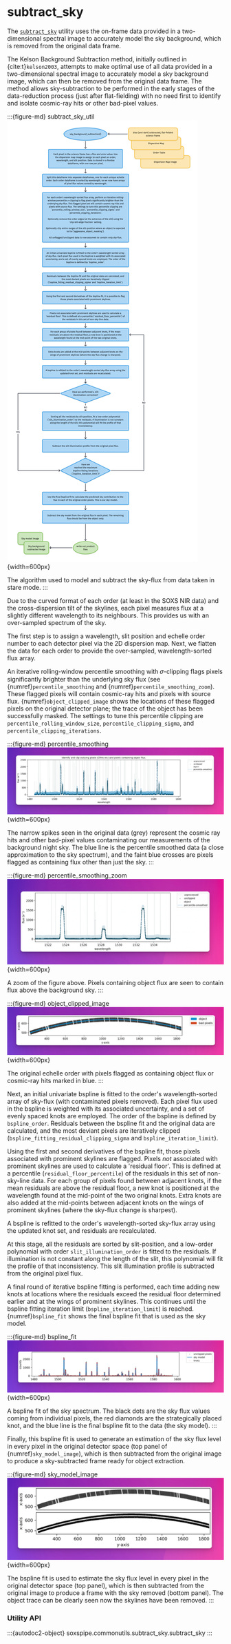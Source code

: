 # subtract_sky

The [`subtract_sky`](#soxspipe.commonutils.subtract_sky) utility uses the on-frame data provided in a two-dimensional spectral image to accurately model the sky background, which is removed from the original data frame.

The Kelson Background Subtraction method, initially outlined in {cite:t}`kelson2003`, attempts to make optimal use of all data provided in a two-dimensional spectral image to accurately model a sky background image, which can then be removed from the original data frame. The method allows sky-subtraction to be performed in the early stages of the data-reduction process (just after flat-fielding) with no need first to identify and isolate cosmic-ray hits or other bad-pixel values.

:::{figure-md} subtract_sky_util
![](sky_background_subraction.png){width=600px}

The algorithm used to model and subtract the sky-flux from data taken in stare mode.
:::

Due to the curved format of each order (at least in the SOXS NIR data) and the cross-dispersion tilt of the skylines, each pixel measures flux at a slightly different wavelength to its neighbours. This provides us with an over-sampled spectrum of the sky.

The first step is to assign a wavelength, slit position and echelle order number to each detector pixel via the 2D dispersion map. Next, we flatten the data for each order to provide the over-sampled, wavelength-sorted flux array. 

An iterative rolling-window percentile smoothing with 𝜎-clipping flags pixels significantly brighter than the underlying sky flux (see {numref}`percentile_smoothing` and {numref}`percentile_smoothing_zoom`). These flagged pixels will contain cosmic-ray hits and pixels with source flux. {numref}`object_clipped_image` shows the locations of these flagged pixels on the original detector plane; the trace of the object has been successfully masked. The settings to tune this percentile clipping are  `percentile_rolling_window_size`, `percentile_clipping_sigma`, and `percentile_clipping_iterations`. 

:::{figure-md} percentile_smoothing
![image-20240919131037029](../_images/image-20240919131037029.png){width=600px}

The narrow spikes seen in the original data (grey) represent the cosmic ray hits and other bad-pixel values contaminating our measurements of the background night sky. The blue line is the percentile smoothed data (a close approximation to the sky spectrum), and the faint blue crosses are pixels flagged as containing flux other than just the sky.
:::


:::{figure-md} percentile_smoothing_zoom
![image-20240919131221006](../_images/image-20240919131221006.png){width=600px}

A zoom of the figure above. Pixels containing object flux are seen to contain flux above the background sky.
:::

:::{figure-md} object_clipped_image
![image-20240919134124789](../_images/image-20240919134124789.png){width=600px}


The original echelle order with pixels flagged as containing object flux or cosmic-ray hits marked in blue.
:::

Next, an initial univariate bspline is fitted to the order's wavelength-sorted array of sky-flux (with contaminated pixels removed). Each pixel flux used in the bspline is weighted with its associated uncertainty, and a set of evenly spaced knots are employed. The order of the bspline is defined by `bspline_order`. Residuals between the bspline fit and the original data are calculated, and the most deviant pixels are iteratively clipped (`bspline_fitting_residual_clipping_sigma` and `bspline_iteration_limit`).

Using the first and second derivatives of the bspline fit, those pixels associated with prominent skylines are flagged. Pixels *not* associated with prominent skylines are used to calculate a 'residual floor'. This is defined at a percentile (`residual_floor_percentile`) of the residuals in this set of non-sky-line data. For each group of pixels found between adjacent knots, if the mean residuals are above the residual floor, a new knot is positioned at the wavelength found at the mid-point of the two original knots. Extra knots are also added at the mid-points between adjacent knots on the wings of prominent skylines (where the sky-flux change is sharpest). 

A bspline is refitted to the order's wavelength-sorted sky-flux array using the updated knot set, and residuals are recalculated.

At this stage, all the residuals are sorted by slit-position, and a low-order polynomial with order `slit_illumination_order` is fitted to the residuals. If illumination is not constant along the length of the slit, this polynomial will fit the profile of that inconsistency. This slit illumination profile is subtracted from the original pixel flux.

A final round of iterative bspline fitting is performed, each time adding new knots at locations where the residuals exceed the residual floor determined earlier and at the wings of prominent skylines. This continues until the bspline fitting iteration limit (`bspline_iteration_limit`) is reached. {numref}`bspline_fit` shows the final bspline fit that is used as the sky model.

:::{figure-md} bspline_fit
![image-20240920100928141](../_images/image-20240920100928141.png){width=600px}

A bspline fit of the sky spectrum. The black dots are the sky flux values coming from individual pixels, the red diamonds are the strategically placed knot, and the blue line is the final bspline fit to the data (the sky model).
:::

Finally, this bspline fit is used to generate an estimation of the sky flux level in every pixel in the original detector space (top panel of {numref}`sky_model_image`), which is then subtracted from the original image to produce a sky-subtracted frame ready for object extraction.

:::{figure-md} sky_model_image
![image-20240920101017782](../_images/image-20240920101017782.png){width=600px}

The bspline fit is used to estimate the sky flux level in every pixel in the original detector space (top panel), which is then subtracted from the original image to produce a frame with the sky removed (bottom panel). The object trace can be clearly seen now the skylines have been removed.
:::







### Utility API

:::{autodoc2-object} soxspipe.commonutils.subtract_sky.subtract_sky
:::

